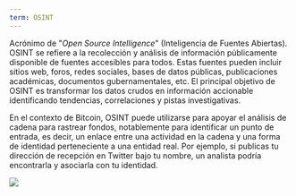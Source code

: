 ```yaml
---
term: OSINT
---
```


Acrónimo de "*Open Source Intelligence*" (Inteligencia de Fuentes Abiertas). OSINT se refiere a la recolección y análisis de información públicamente disponible de fuentes accesibles para todos. Estas fuentes pueden incluir sitios web, foros, redes sociales, bases de datos públicas, publicaciones académicas, documentos gubernamentales, etc. El principal objetivo de OSINT es transformar los datos crudos en información accionable identificando tendencias, correlaciones y pistas investigativas.

En el contexto de Bitcoin, OSINT puede utilizarse para apoyar el análisis de cadena para rastrear fondos, notablemente para identificar un punto de entrada, es decir, un enlace entre una actividad en la cadena y una forma de identidad perteneciente a una entidad real. Por ejemplo, si publicas tu dirección de recepción en Twitter bajo tu nombre, un analista podría encontrarla y asociarla con tu identidad.

![](../../dictionnaire/assets/28.png)